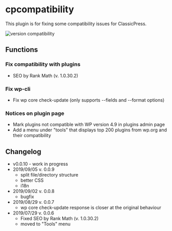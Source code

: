 # cpcompatibility
This plugin is for fixing some compatibility issues for ClassicPress.

![version compatibility](https://img.shields.io/endpoint?url=https://www.gieffeedizioni.it/.cpup.json)

## Functions
### Fix compatibility with plugins
* SEO by Rank Math (v. 1.0.30.2)

### Fix wp-cli 
* Fix wp core check-update (only supports --fields and --format options)

### Notices on plugin page
* Mark plugins not compatible with WP version 4.9 in plugins admin page
* Add a menu under "tools" that displays top 200 plugins from wp.org and their compatibility

## Changelog
* v0.0.10 - work in progress
* 2019/09/05 v. 0.0.9
   * split file/directory structure
   * better CSS
   * i18n 
* 2019/09/02 v. 0.0.8
   * bugfix
* 2019/08/29 v. 0.0.7
   * wp core check-update response is closer at the original behaviour
* 2019/07/29 v. 0.0.6
   * Fixed SEO by Rank Math (v. 1.0.30.2)
   * moved to "Tools" menu
